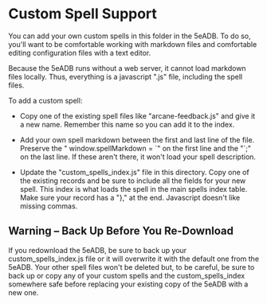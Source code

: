 # Custom Spell Support

You can add your own custom spells in this folder in the 5eADB. To do so, you'll want to be comfortable working with markdown files and comfortable editing configuration files with a text editor.

Because the 5eADB runs without a web server, it cannot load markdown files locally. Thus, everything is a javascript ".js" file, including the spell files.

To add a custom spell:

- Copy one of the existing spell files like "arcane-feedback.js" and give it a new name. Remember this name so you can add it to the index.

- Add your own spell markdown between the first and last line of the file. Preserve the " window.spellMarkdown = \`" on the first line and the "\`;" on the last line. If these aren't there, it won't load your spell description.

- Update the "custom_spells_index.js" file in this directory. Copy one of the existing records and be sure to include all the fields for your new spell. This index is what loads the spell in the main spells index table. Make sure your record has a "}," at the end. Javascript doesn't like missing commas.

## Warning – Back Up Before You Re-Download

If you redownload the 5eADB, be sure to back up your custom_spells_index.js file or it will overwrite it with the default one from the 5eADB. Your other spell files won't be deleted but, to be careful, be sure to back up or copy any of your custom spells and the custom_spells_index somewhere safe before replacing your existing copy of the 5eADB with a new one.